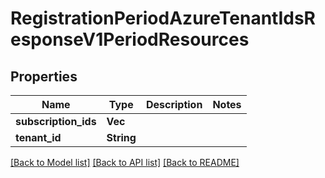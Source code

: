 # RegistrationPeriodAzureTenantIdsResponseV1PeriodResources

## Properties

Name | Type | Description | Notes
------------ | ------------- | ------------- | -------------
**subscription_ids** | **Vec<String>** |  | 
**tenant_id** | **String** |  | 

[[Back to Model list]](../README.md#documentation-for-models) [[Back to API list]](../README.md#documentation-for-api-endpoints) [[Back to README]](../README.md)


